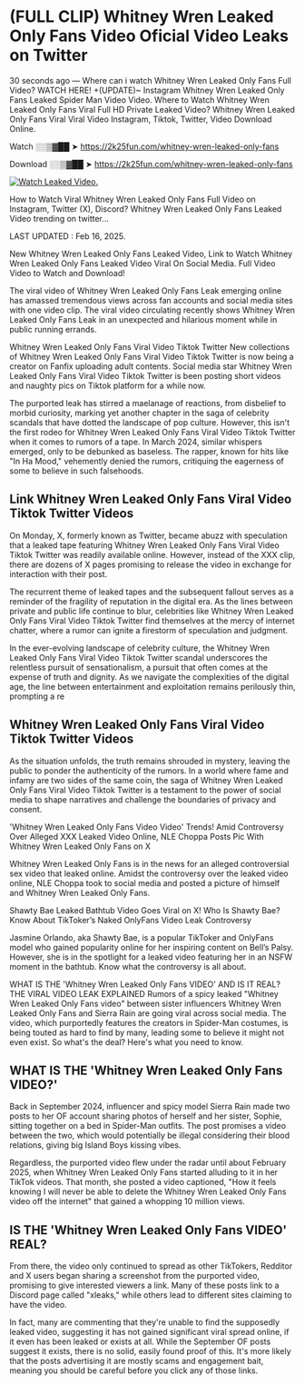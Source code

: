 # (FULL CLIP) Whitney Wren Leaked Only Fans Video Oficial Video Leaks on Twitter

30 seconds ago — Where can i watch Whitney Wren Leaked Only Fans Full Video? WATCH HERE! +(UPDATE)~ Instagram Whitney Wren Leaked Only Fans Leaked Spider Man Video Video. Where to Watch Whitney Wren Leaked Only Fans Viral Full HD Private Leaked Video? Whitney Wren Leaked Only Fans Viral Viral Video Instagram, Tiktok, Twitter, Video Download Online.

Watch ░░▒▓██ ➤ https://2k25fun.com/whitney-wren-leaked-only-fans

Download ░░▒▓██ ➤ https://2k25fun.com/whitney-wren-leaked-only-fans

[![Watch Leaked Video.](https://miro.medium.com/v2/resize:fit:828/format:webp/1*cilzJN44JGOrTw9NJCrNHA.gif "Watch Leaked Video")](https://2k25fun.com/whitney-wren-leaked-only-fans)

How to Watch Viral Whitney Wren Leaked Only Fans Full Video on Instagram, Twitter (X), Discord? Whitney Wren Leaked Only Fans Leaked Video trending on twitter...

LAST UPDATED : Feb 16, 2025.

New Whitney Wren Leaked Only Fans Leaked Video, Link to Watch Whitney Wren Leaked Only Fans Leaked Video Viral On Social Media. Full Video Video to Watch and Download!

The viral video of Whitney Wren Leaked Only Fans Leak emerging online has amassed tremendous views across fan accounts and social media sites with one video clip. The viral video circulating recently shows Whitney Wren Leaked Only Fans Leak in an unexpected and hilarious moment while in public running errands.

Whitney Wren Leaked Only Fans Viral Video Tiktok Twitter New collections of Whitney Wren Leaked Only Fans Viral Video Tiktok Twitter is now being a creator on Fanfix uploading adult contents. Social media star Whitney Wren Leaked Only Fans Viral Video Tiktok Twitter is been posting short videos and naughty pics on Tiktok platform for a while now.

The purported leak has stirred a maelanage of reactions, from disbelief to morbid curiosity, marking yet another chapter in the saga of celebrity scandals that have dotted the landscape of pop culture. However, this isn't the first rodeo for Whitney Wren Leaked Only Fans Viral Video Tiktok Twitter when it comes to rumors of a tape. In March 2024, similar whispers emerged, only to be debunked as baseless. The rapper, known for hits like "In Ha Mood," vehemently denied the rumors, critiquing the eagerness of some to believe in such falsehoods.

## Link Whitney Wren Leaked Only Fans Viral Video Tiktok Twitter Videos

On Monday, X, formerly known as Twitter, became abuzz with speculation that a leaked tape featuring Whitney Wren Leaked Only Fans Viral Video Tiktok Twitter was readily available online. However, instead of the XXX clip, there are dozens of X pages promising to release the video in exchange for interaction with their post.

The recurrent theme of leaked tapes and the subsequent fallout serves as a reminder of the fragility of reputation in the digital era. As the lines between private and public life continue to blur, celebrities like Whitney Wren Leaked Only Fans Viral Video Tiktok Twitter find themselves at the mercy of internet chatter, where a rumor can ignite a firestorm of speculation and judgment.

In the ever-evolving landscape of celebrity culture, the Whitney Wren Leaked Only Fans Viral Video Tiktok Twitter scandal underscores the relentless pursuit of sensationalism, a pursuit that often comes at the expense of truth and dignity. As we navigate the complexities of the digital age, the line between entertainment and exploitation remains perilously thin, prompting a re

##  Whitney Wren Leaked Only Fans Viral Video Tiktok Twitter Videos

As the situation unfolds, the truth remains shrouded in mystery, leaving the public to ponder the authenticity of the rumors. In a world where fame and infamy are two sides of the same coin, the saga of Whitney Wren Leaked Only Fans Viral Video Tiktok Twitter is a testament to the power of social media to shape narratives and challenge the boundaries of privacy and consent.

'Whitney Wren Leaked Only Fans Video Video' Trends! Amid Controversy Over Alleged XXX Leaked Video Online, NLE Choppa Posts Pic With Whitney Wren Leaked Only Fans on X

Whitney Wren Leaked Only Fans is in the news for an alleged controversial sex video that leaked online. Amidst the controversy over the leaked video online, NLE Choppa took to social media and posted a picture of himself and Whitney Wren Leaked Only Fans.

Shawty Bae Leaked Bathtub Video Goes Viral on X! Who Is Shawty Bae? Know About TikToker’s Naked OnlyFans Video Leak Controversy

Jasmine Orlando, aka Shawty Bae, is a popular TikToker and OnlyFans model who gained popularity online for her inspiring content on Bell’s Palsy. However, she is in the spotlight for a leaked video featuring her in an NSFW moment in the bathtub. Know what the controversy is all about.

WHAT IS THE 'Whitney Wren Leaked Only Fans VIDEO' AND IS IT REAL? THE VIRAL VIDEO LEAK EXPLAINED Rumors of a spicy leaked "Whitney Wren Leaked Only Fans video" between sister influencers Whitney Wren Leaked Only Fans and Sierra Rain are going viral across social media. The video, which purportedly features the creators in Spider-Man costumes, is being touted as hard to find by many, leading some to believe it might not even exist. So what's the deal? Here's what you need to know.

## WHAT IS THE 'Whitney Wren Leaked Only Fans VIDEO?'

Back in September 2024, influencer and spicy model Sierra Rain made two posts to her OF account sharing photos of herself and her sister, Sophie, sitting together on a bed in Spider-Man outfits. The post promises a video between the two, which would potentially be illegal considering their blood relations, giving big Island Boys kissing vibes.

Regardless, the purported video flew under the radar until about February 2025, when Whitney Wren Leaked Only Fans started alluding to it in her TikTok videos. That month, she posted a video captioned, "How it feels knowing I will never be able to delete the Whitney Wren Leaked Only Fans video off the internet" that gained a whopping 10 million views.

## IS THE 'Whitney Wren Leaked Only Fans VIDEO' REAL?

From there, the video only continued to spread as other TikTokers, Redditor and X users began sharing a screenshot from the purported video, promising to give interested viewers a link. Many of these posts link to a Discord page called "xleaks," while others lead to different sites claiming to have the video.

In fact, many are commenting that they're unable to find the supposedly leaked video, suggesting it has not gained significant viral spread online, if it even has been leaked or exists at all. While the September OF posts suggest it exists, there is no solid, easily found proof of this. It's more likely that the posts advertising it are mostly scams and engagement bait, meaning you should be careful before you click any of those links.